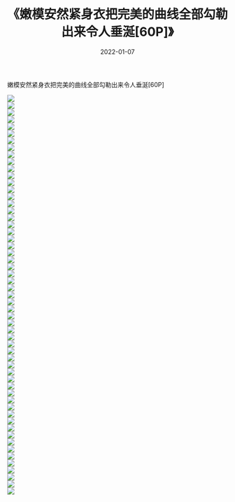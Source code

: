 ﻿---
layout: post
title:  《嫩模安然紧身衣把完美的曲线全部勾勒出来令人垂涎[60P]》
date:   2022-01-07
img: http://img.660000.xyz/Sharelink/性感/2022/嫩模安然紧身衣把完美的曲线全部勾勒出来令人垂涎[60P]/000.jpg
categories: [美女, 清纯, 唯美]
---

嫩模安然紧身衣把完美的曲线全部勾勒出来令人垂涎[60P]

  ![](http://img.660000.xyz/Sharelink/性感/2022/嫩模安然紧身衣把完美的曲线全部勾勒出来令人垂涎[60P]/001.jpg) <br> ![](http://img.660000.xyz/Sharelink/性感/2022/嫩模安然紧身衣把完美的曲线全部勾勒出来令人垂涎[60P]/002.jpg) <br> ![](http://img.660000.xyz/Sharelink/性感/2022/嫩模安然紧身衣把完美的曲线全部勾勒出来令人垂涎[60P]/003.jpg) <br> ![](http://img.660000.xyz/Sharelink/性感/2022/嫩模安然紧身衣把完美的曲线全部勾勒出来令人垂涎[60P]/004.jpg) <br> ![](http://img.660000.xyz/Sharelink/性感/2022/嫩模安然紧身衣把完美的曲线全部勾勒出来令人垂涎[60P]/005.jpg) <br> ![](http://img.660000.xyz/Sharelink/性感/2022/嫩模安然紧身衣把完美的曲线全部勾勒出来令人垂涎[60P]/006.jpg) <br> ![](http://img.660000.xyz/Sharelink/性感/2022/嫩模安然紧身衣把完美的曲线全部勾勒出来令人垂涎[60P]/007.jpg) <br> ![](http://img.660000.xyz/Sharelink/性感/2022/嫩模安然紧身衣把完美的曲线全部勾勒出来令人垂涎[60P]/008.jpg) <br> ![](http://img.660000.xyz/Sharelink/性感/2022/嫩模安然紧身衣把完美的曲线全部勾勒出来令人垂涎[60P]/009.jpg) <br> ![](http://img.660000.xyz/Sharelink/性感/2022/嫩模安然紧身衣把完美的曲线全部勾勒出来令人垂涎[60P]/010.jpg) <br> ![](http://img.660000.xyz/Sharelink/性感/2022/嫩模安然紧身衣把完美的曲线全部勾勒出来令人垂涎[60P]/011.jpg) <br> ![](http://img.660000.xyz/Sharelink/性感/2022/嫩模安然紧身衣把完美的曲线全部勾勒出来令人垂涎[60P]/012.jpg) <br> ![](http://img.660000.xyz/Sharelink/性感/2022/嫩模安然紧身衣把完美的曲线全部勾勒出来令人垂涎[60P]/013.jpg) <br> ![](http://img.660000.xyz/Sharelink/性感/2022/嫩模安然紧身衣把完美的曲线全部勾勒出来令人垂涎[60P]/014.jpg) <br> ![](http://img.660000.xyz/Sharelink/性感/2022/嫩模安然紧身衣把完美的曲线全部勾勒出来令人垂涎[60P]/015.jpg) <br> ![](http://img.660000.xyz/Sharelink/性感/2022/嫩模安然紧身衣把完美的曲线全部勾勒出来令人垂涎[60P]/016.jpg) <br> ![](http://img.660000.xyz/Sharelink/性感/2022/嫩模安然紧身衣把完美的曲线全部勾勒出来令人垂涎[60P]/017.jpg) <br> ![](http://img.660000.xyz/Sharelink/性感/2022/嫩模安然紧身衣把完美的曲线全部勾勒出来令人垂涎[60P]/018.jpg) <br> ![](http://img.660000.xyz/Sharelink/性感/2022/嫩模安然紧身衣把完美的曲线全部勾勒出来令人垂涎[60P]/019.jpg) <br> ![](http://img.660000.xyz/Sharelink/性感/2022/嫩模安然紧身衣把完美的曲线全部勾勒出来令人垂涎[60P]/020.jpg) <br> ![](http://img.660000.xyz/Sharelink/性感/2022/嫩模安然紧身衣把完美的曲线全部勾勒出来令人垂涎[60P]/021.jpg) <br> ![](http://img.660000.xyz/Sharelink/性感/2022/嫩模安然紧身衣把完美的曲线全部勾勒出来令人垂涎[60P]/022.jpg) <br> ![](http://img.660000.xyz/Sharelink/性感/2022/嫩模安然紧身衣把完美的曲线全部勾勒出来令人垂涎[60P]/023.jpg) <br> ![](http://img.660000.xyz/Sharelink/性感/2022/嫩模安然紧身衣把完美的曲线全部勾勒出来令人垂涎[60P]/024.jpg) <br> ![](http://img.660000.xyz/Sharelink/性感/2022/嫩模安然紧身衣把完美的曲线全部勾勒出来令人垂涎[60P]/025.jpg) <br> ![](http://img.660000.xyz/Sharelink/性感/2022/嫩模安然紧身衣把完美的曲线全部勾勒出来令人垂涎[60P]/026.jpg) <br> ![](http://img.660000.xyz/Sharelink/性感/2022/嫩模安然紧身衣把完美的曲线全部勾勒出来令人垂涎[60P]/027.jpg) <br> ![](http://img.660000.xyz/Sharelink/性感/2022/嫩模安然紧身衣把完美的曲线全部勾勒出来令人垂涎[60P]/028.jpg) <br> ![](http://img.660000.xyz/Sharelink/性感/2022/嫩模安然紧身衣把完美的曲线全部勾勒出来令人垂涎[60P]/029.jpg) <br> ![](http://img.660000.xyz/Sharelink/性感/2022/嫩模安然紧身衣把完美的曲线全部勾勒出来令人垂涎[60P]/030.jpg) <br> ![](http://img.660000.xyz/Sharelink/性感/2022/嫩模安然紧身衣把完美的曲线全部勾勒出来令人垂涎[60P]/031.jpg) <br> ![](http://img.660000.xyz/Sharelink/性感/2022/嫩模安然紧身衣把完美的曲线全部勾勒出来令人垂涎[60P]/032.jpg) <br> ![](http://img.660000.xyz/Sharelink/性感/2022/嫩模安然紧身衣把完美的曲线全部勾勒出来令人垂涎[60P]/033.jpg) <br> ![](http://img.660000.xyz/Sharelink/性感/2022/嫩模安然紧身衣把完美的曲线全部勾勒出来令人垂涎[60P]/034.jpg) <br> ![](http://img.660000.xyz/Sharelink/性感/2022/嫩模安然紧身衣把完美的曲线全部勾勒出来令人垂涎[60P]/035.jpg) <br> ![](http://img.660000.xyz/Sharelink/性感/2022/嫩模安然紧身衣把完美的曲线全部勾勒出来令人垂涎[60P]/036.jpg) <br> ![](http://img.660000.xyz/Sharelink/性感/2022/嫩模安然紧身衣把完美的曲线全部勾勒出来令人垂涎[60P]/037.jpg) <br> ![](http://img.660000.xyz/Sharelink/性感/2022/嫩模安然紧身衣把完美的曲线全部勾勒出来令人垂涎[60P]/038.jpg) <br> ![](http://img.660000.xyz/Sharelink/性感/2022/嫩模安然紧身衣把完美的曲线全部勾勒出来令人垂涎[60P]/039.jpg) <br> ![](http://img.660000.xyz/Sharelink/性感/2022/嫩模安然紧身衣把完美的曲线全部勾勒出来令人垂涎[60P]/040.jpg) <br> ![](http://img.660000.xyz/Sharelink/性感/2022/嫩模安然紧身衣把完美的曲线全部勾勒出来令人垂涎[60P]/041.jpg) <br> ![](http://img.660000.xyz/Sharelink/性感/2022/嫩模安然紧身衣把完美的曲线全部勾勒出来令人垂涎[60P]/042.jpg) <br> ![](http://img.660000.xyz/Sharelink/性感/2022/嫩模安然紧身衣把完美的曲线全部勾勒出来令人垂涎[60P]/043.jpg) <br> ![](http://img.660000.xyz/Sharelink/性感/2022/嫩模安然紧身衣把完美的曲线全部勾勒出来令人垂涎[60P]/044.jpg) <br> ![](http://img.660000.xyz/Sharelink/性感/2022/嫩模安然紧身衣把完美的曲线全部勾勒出来令人垂涎[60P]/045.jpg) <br> ![](http://img.660000.xyz/Sharelink/性感/2022/嫩模安然紧身衣把完美的曲线全部勾勒出来令人垂涎[60P]/046.jpg) <br> ![](http://img.660000.xyz/Sharelink/性感/2022/嫩模安然紧身衣把完美的曲线全部勾勒出来令人垂涎[60P]/047.jpg) <br> ![](http://img.660000.xyz/Sharelink/性感/2022/嫩模安然紧身衣把完美的曲线全部勾勒出来令人垂涎[60P]/048.jpg) <br> ![](http://img.660000.xyz/Sharelink/性感/2022/嫩模安然紧身衣把完美的曲线全部勾勒出来令人垂涎[60P]/049.jpg) <br> ![](http://img.660000.xyz/Sharelink/性感/2022/嫩模安然紧身衣把完美的曲线全部勾勒出来令人垂涎[60P]/050.jpg) <br> ![](http://img.660000.xyz/Sharelink/性感/2022/嫩模安然紧身衣把完美的曲线全部勾勒出来令人垂涎[60P]/051.jpg) <br> ![](http://img.660000.xyz/Sharelink/性感/2022/嫩模安然紧身衣把完美的曲线全部勾勒出来令人垂涎[60P]/052.jpg) <br> ![](http://img.660000.xyz/Sharelink/性感/2022/嫩模安然紧身衣把完美的曲线全部勾勒出来令人垂涎[60P]/053.jpg) <br> ![](http://img.660000.xyz/Sharelink/性感/2022/嫩模安然紧身衣把完美的曲线全部勾勒出来令人垂涎[60P]/054.jpg) <br> ![](http://img.660000.xyz/Sharelink/性感/2022/嫩模安然紧身衣把完美的曲线全部勾勒出来令人垂涎[60P]/055.jpg) <br> ![](http://img.660000.xyz/Sharelink/性感/2022/嫩模安然紧身衣把完美的曲线全部勾勒出来令人垂涎[60P]/056.jpg) <br> ![](http://img.660000.xyz/Sharelink/性感/2022/嫩模安然紧身衣把完美的曲线全部勾勒出来令人垂涎[60P]/057.jpg) <br>